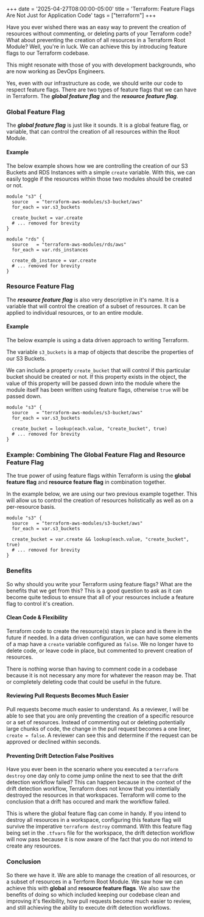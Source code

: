 +++
date = '2025-04-27T08:00:00-05:00'
title = 'Terraform: Feature Flags Are Not Just for Application Code'
tags = ["terraform"]
+++

Have you ever wished there was an easy way to prevent the creation of resources without commenting, or deleting parts of your Terraform code? What about preventing the creation of all resources in a Terraform Root Module? Well, you're in luck. We can achieve this by introducing feature flags to our Terraform codebase.

This might resonate with those of you with development backgrounds, who are now working as DevOps Engineers.

Yes, even with our infrastructure as code, we should write our code to respect feature flags. There are two types of feature flags that we can have in Terraform. The __*global feature flag*__ and the __*resource feature flag*__.

### Global Feature Flag

The __*global feature flag*__ is just like it sounds. It is a global feature flag, or variable, that can control the creation of all resources within the Root Module.

#### Example

The below example shows how we are controlling the creation of our S3 Buckets and RDS Instances with a simple `create` variable. With this, we can easily toggle if the resources within those two modules should be created or not.

```hcl
module "s3" {
  source   = "terraform-aws-modules/s3-bucket/aws"
  for_each = var.s3_buckets

  create_bucket = var.create
  # ... removed for brevity
}

module "rds" {
  source   = "terraform-aws-modules/rds/aws"
  for_each = var.rds_instances

  create_db_instance = var.create
  # ... removed for brevity
}
```

### Resource Feature Flag

The __*resource feature flag*__ is also very descriptive in it's name. It is a variable that will control the creation of a subset of resources. It can be applied to individual resources, or to an entire module.

#### Example

The below example is using a data driven approach to writing Terraform. 

The variable `s3_buckets` is a map of objects that describe the properties of our S3 Buckets. 

We can include a property `create_bucket` that will control if this particular bucket should be created or not. If this property exists in the object, the value of this property will be passed down into the module where the module itself has been written using feature flags, otherwise `true` will be passed down.

```hcl
module "s3" {
  source   = "terraform-aws-modules/s3-bucket/aws"
  for_each = var.s3_buckets

  create_bucket = lookup(each.value, "create_bucket", true)
  # ... removed for brevity
}
```

### Example: Combining The Global Feature Flag and Resource Feature Flag

The true power of using feature flags within Terraform is using the __global feature flag__ and __resource feature flag__ in combination together.

In the example below, we are using our two previous example together. This will allow us to control the creation of resources holistically as well as on a per-resource basis.

```hcl
module "s3" {
  source   = "terraform-aws-modules/s3-bucket/aws"
  for_each = var.s3_buckets

  create_bucket = var.create && lookup(each.value, "create_bucket", true)
  # ... removed for brevity
}
```

### Benefits

So why should you write your Terraform using feature flags? What are the benefits that we get from this? This is a good question to ask as it can become quite tedious to ensure that all of your resources include a feature flag to control it's creation.

#### Clean Code & Flexibility

Terraform code to create the resource(s) stays in place and is there in the future if needed. In a data driven configuration, we can have some elements of a map have a `create` variable configured as `false`. We no longer have to delete code, or leave code in place, but commented to prevent creation of resources.

There is nothing worse than having to comment code in a codebase because it is not necessary any more for whatever the reason may be. That or completely deleting code that could be useful in the future.

#### Reviewing Pull Requests Becomes Much Easier

Pull requests become much easier to understand. As a reviewer, I will be able to see that you are only preventing the creation of a specific resource or a set of resources. Instead of commenting out or deleting potentially large chunks of code, the change in the pull request becomes a one liner, `create = false`. A reviewer can see this and determine if the request can be approved or declined within seconds.

#### Preventing Drift Detection False Positives

Have you ever been in the scenario where you executed a `terraform destroy` one day only to come jump online the next to see that the drift detection workflow failed? This can happen because in the context of the drift detection workflow, Terraform does not know that you intentially destroyed the resources in that workspaces. Terraform will come to the conclusion that a drift has occured and mark the workflow failed.

This is where the global feature flag can come in handy. If you intend to destroy all resources in a workspace, configuring this feature flag will survive the imperative `terraform destroy` command. With this feature flag being set in the `.tfvars` file for the workspace, the drift detection workflow will now pass because it is now aware of the fact that you do not intend to create any resources.

### Conclusion

So there we have it. We are able to manage the creation of all resources, or a subset of resources in a Terrform Root Module. We saw how we can achieve this with __global__ and __resource feature flags__. We also saw the benefits of doing so which included keeping our codebase clean and improving it's flexibility, how pull requests become much easier to review, and still achieving the ability to execute drift detection workflows.
